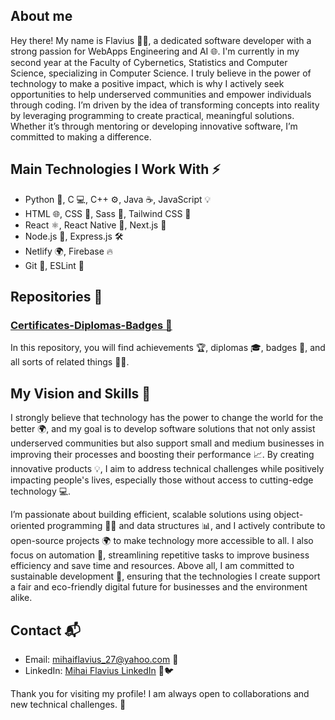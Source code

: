 
## About me 

Hey there! My name is Flavius 👨‍💻, a dedicated software developer with a strong passion for WebApps Engineering and AI 🌐. I'm currently in my second year at the Faculty of Cybernetics, Statistics and Computer Science, specializing in Computer Science. I truly believe in the power of technology to make a positive impact, which is why I actively seek opportunities to help underserved communities and empower individuals through coding. I’m driven by the idea of transforming concepts into reality by leveraging programming to create practical, meaningful solutions. Whether it’s through mentoring or developing innovative software, I’m committed to making a difference.

## Main Technologies I Work With ⚡

- Python 🐍, C 💻, C++ ⚙️, Java ☕, JavaScript 💡
- HTML 🌐, CSS 🎨, Sass 💅, Tailwind CSS 🌟
- React ⚛️, React Native 📱, Next.js 🚀
- Node.js 🧩, Express.js 🛠️
- Netlify 🌍, Firebase 🔥
- Git 🧳, ESLint 🧹

## Repositories 🚀

### [Certificates-Diplomas-Badges 🔧](https://github.com/FlaviusBanned/Certificates-Diplomas-Badges)

In this repository, you will find achievements 🏆, diplomas 🎓, badges 🥇, and all sorts of related things 📜✨.

## My Vision and Skills 🌱

I strongly believe that technology has the power to change the world for the better 🌍, and my goal is to develop software solutions that not only assist underserved communities but also support small and medium businesses in improving their processes and boosting their performance 📈. By creating innovative products 💡, I aim to address technical challenges while positively impacting people's lives, especially those without access to cutting-edge technology 💻.

I’m passionate about building efficient, scalable solutions using object-oriented programming 🧑‍💻 and data structures 📊, and I actively contribute to open-source projects 🌍 to make technology more accessible to all. I also focus on automation 🤖, streamlining repetitive tasks to improve business efficiency and save time and resources. Above all, I am committed to sustainable development 🌱, ensuring that the technologies I create support a fair and eco-friendly digital future for businesses and the environment alike.

## Contact 📬
- Email: [mihaiflavius_27@yahoo.com](mailto:mihaiflavius_27@yahoo.com) 📧
- LinkedIn: [Mihai Flavius LinkedIn](https://www.linkedin.com/in/mihai-flavius-pirjoleanu-51410430a/) 🔗🐦

Thank you for visiting my profile! I am always open to collaborations and new technical challenges. 🚀
